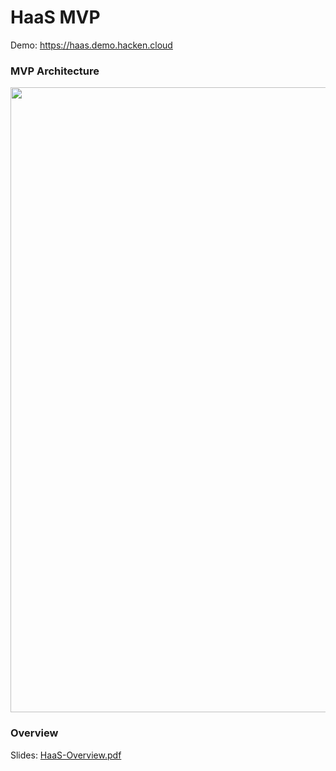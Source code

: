 # HaaS MVP

Demo: https://haas.demo.hacken.cloud

### MVP Architecture

<img src="doc/HaaS-Architecture-Overview.drawio.png" width="1000">


### Overview

Slides: [HaaS-Overview.pdf](doc/HaaS-Overview.pdf)



